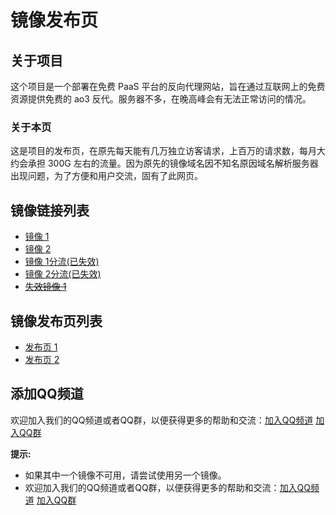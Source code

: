 # 镜像发布页

## 关于项目

这个项目是一个部署在免费 PaaS 平台的反向代理网站，旨在通过互联网上的免费资源提供免费的 ao3 反代。服务器不多，在晚高峰会有无法正常访问的情况。

### 关于本页

这是项目的发布页，在原先每天能有几万独立访客请求，上百万的请求数，每月大约会承担 300G 左右的流量。因为原先的镜像域名因不知名原因域名解析服务器出现问题，为了方便和用户交流，固有了此网页。

## 镜像链接列表

* [镜像 1](https://ao3sg.andbru123.us.kg/)
* [镜像 2](https://ao3rc.andbru123.us.kg/)
* [镜像 1分流(已失效)](https://ao3sg.andbru123.cc.ua/)
* [镜像 2分流(已失效)](https://ao3rc.andbru123.cc.ua/)
* ~~[失效镜像 1](https://ao3rc.andbru123.tk/)~~

## 镜像发布页列表

* [发布页 1](https://nav.andbru123.us.kg/)
* [发布页 2](https://nav.andbru123.cc.ua/)
## 添加QQ频道

欢迎加入我们的QQ频道或者QQ群，以便获得更多的帮助和交流：[加入QQ频道](https://pd.qq.com/s/8ytm1sth5)
[加入QQ群](http://qm.qq.com/cgi-bin/qm/qr?_wv=1027&k=5zFgjgzS-kt-9hN4_A8PFy0_q-1zB7xR&authKey=k4LEy%2FFXOtwaEp5WVcMJq3%2FcVJBnAlSzGaY%2B9mqJqgUnqasovZ2lyjspsUIO8OEn&noverify=0&group_code=984098141)

**提示:**

* 如果其中一个镜像不可用，请尝试使用另一个镜像。
* 欢迎加入我们的QQ频道或者QQ群，以便获得更多的帮助和交流：[加入QQ频道](https://pd.qq.com/s/8ytm1sth5)
[加入QQ群](http://qm.qq.com/cgi-bin/qm/qr?_wv=1027&k=5zFgjgzS-kt-9hN4_A8PFy0_q-1zB7xR&authKey=k4LEy%2FFXOtwaEp5WVcMJq3%2FcVJBnAlSzGaY%2B9mqJqgUnqasovZ2lyjspsUIO8OEn&noverify=0&group_code=984098141)
